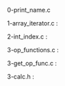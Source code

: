 0-print_name.c

1-array_iterator.c : 

2-int_index.c : 

3-op_functions.c :

3-get_op_func.c : 

3-calc.h :


